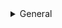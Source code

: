<details>
  <summary>General</summary>

  <ul>
    <li><a href="/cv/resume.pdf">Who am I?</a></li>
  </ul>
 </details>
